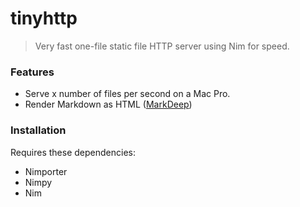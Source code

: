 # tinyhttp

> Very fast one-file static file HTTP server using Nim for speed.

### Features

* Serve x number of files per second on a Mac Pro.
* Render Markdown as HTML ([MarkDeep](https://casual-effects.com/markdeep/))

### Installation

Requires these dependencies:

* Nimporter
* Nimpy
* Nim
